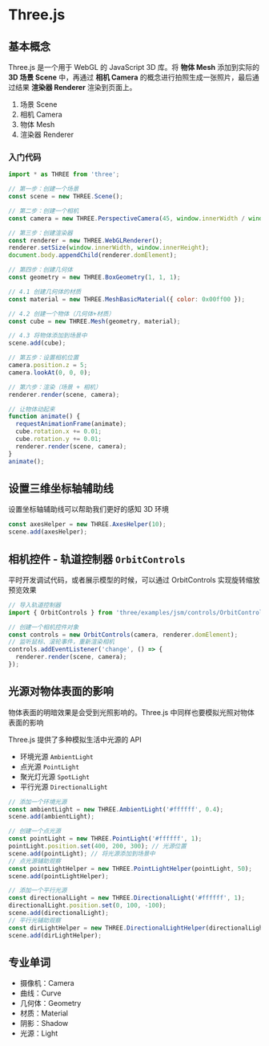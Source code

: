 # Three.js

## 基本概念

Three.js 是一个用于 WebGL 的 JavaScript 3D 库。将 **物体 Mesh** 添加到实际的 **3D 场景 Scene** 中，再通过 **相机 Camera** 的概念进行拍照生成一张照片，最后通过结果 **渲染器 Renderer** 渲染到页面上。

1. 场景 Scene
2. 相机 Camera
3. 物体 Mesh
4. 渲染器 Renderer

### 入门代码

```javascript
import * as THREE from 'three';

// 第一步：创建一个场景
const scene = new THREE.Scene();

// 第二步：创建一个相机
const camera = new THREE.PerspectiveCamera(45, window.innerWidth / window.innerHeight, 0.1, 1000);

// 第三步：创建渲染器
const renderer = new THREE.WebGLRenderer();
renderer.setSize(window.innerWidth, window.innerHeight);
document.body.appendChild(renderer.domElement);

// 第四步：创建几何体
const geometry = new THREE.BoxGeometry(1, 1, 1);

// 4.1 创建几何体的材质
const material = new THREE.MeshBasicMaterial({ color: 0x00ff00 });

// 4.2 创建一个物体（几何体+材质）
const cube = new THREE.Mesh(geometry, material);

// 4.3 将物体添加到场景中
scene.add(cube);

// 第五步：设置相机位置
camera.position.z = 5;
camera.lookAt(0, 0, 0);

// 第六步：渲染（场景 + 相机）
renderer.render(scene, camera);

// 让物体动起来
function animate() {
  requestAnimationFrame(animate);
  cube.rotation.x += 0.01;
  cube.rotation.y += 0.01;
  renderer.render(scene, camera);
}
animate();
```

## 设置三维坐标轴辅助线

设置坐标轴辅助线可以帮助我们更好的感知 3D 环境

```javascript
const axesHelper = new THREE.AxesHelper(10);
scene.add(axesHelper);
```

## 相机控件 - 轨道控制器 `OrbitControls`

平时开发调试代码，或者展示模型的时候，可以通过 OrbitControls 实现旋转缩放预览效果

```javascript
// 导入轨道控制器
import { OrbitControls } from 'three/examples/jsm/controls/OrbitControls';

// 创建一个相机控件对象
const controls = new OrbitControls(camera, renderer.domElement);
// 监听鼠标、滚轮事件，重新渲染相机
controls.addEventListener('change', () => {
  renderer.render(scene, camera);
});
```

## 光源对物体表面的影响

物体表面的明暗效果是会受到光照影响的。Three.js 中同样也要模拟光照对物体表面的影响

Three.js 提供了多种模拟生活中光源的 API

- 环境光源 `AmbientLight`
- 点光源 `PointLight`
- 聚光灯光源 `SpotLight`
- 平行光源 `DirectionalLight`

```javascript
// 添加一个环境光源
const ambientLight = new THREE.AmbientLight('#ffffff', 0.4);
scene.add(ambientLight);

// 创建一个点光源
const pointLight = new THREE.PointLight('#ffffff', 1);
pointLight.position.set(400, 200, 300); // 光源位置
scene.add(pointLight); // 将光源添加到场景中
// 点光源辅助观察
const pointLightHelper = new THREE.PointLightHelper(pointLight, 50);
scene.add(pointLightHelper);

// 添加一个平行光源
const directionalLight = new THREE.DirectionalLight('#ffffff', 1);
directionalLight.position.set(0, 100, -100);
scene.add(directionalLight);
// 平行光辅助观察
const dirLightHelper = new THREE.DirectionalLightHelper(directionalLight, 10, 'pink');
scene.add(dirLightHelper);
```

## 专业单词

- 摄像机：Camera
- 曲线：Curve
- 几何体：Geometry
- 材质：Material
- 阴影：Shadow
- 光源：Light
